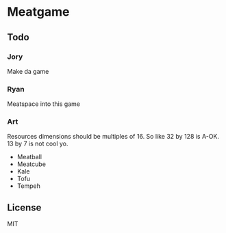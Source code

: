 # Meatgame


## Todo

### Jory
Make da game


### Ryan
Meatspace into this game

### Art

Resources dimensions should be multiples of 16. So like 32 by 128 is A-OK. 13 by 7 is not cool yo.

* Meatball
* Meatcube
* Kale
* Tofu
* Tempeh

## License
MIT
